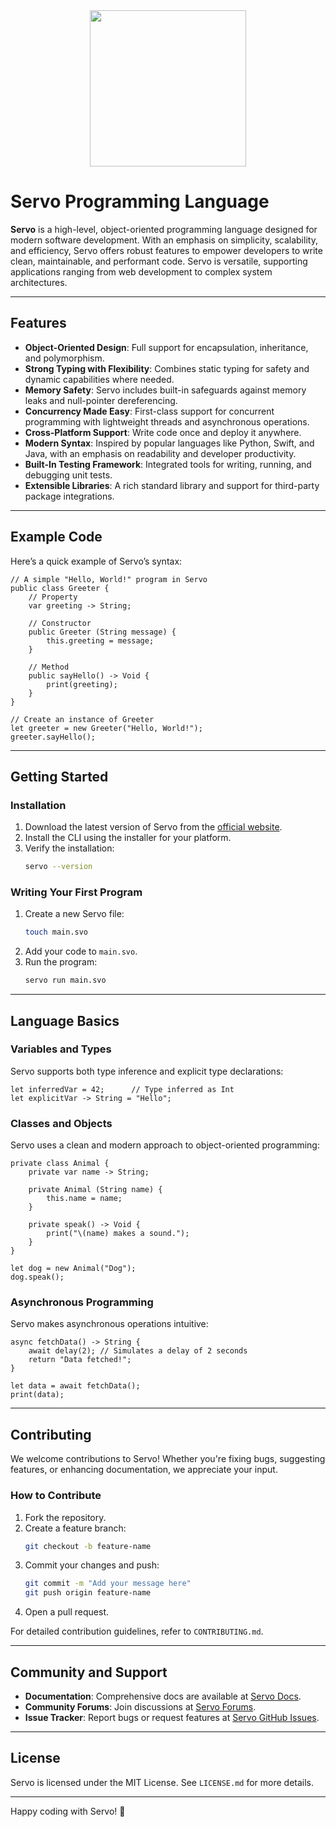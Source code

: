 <img src="https://raw.githubusercontent.com/SuperScary/Servo/refs/heads/main/logos/Servo%20Mascot-transparent.png" width="250" style="display: block; margin: 0 auto"/>

# Servo Programming Language

**Servo** is a high-level, object-oriented programming language designed for modern software development. With an emphasis on simplicity, scalability, and efficiency, Servo offers robust features to empower developers to write clean, maintainable, and performant code. Servo is versatile, supporting applications ranging from web development to complex system architectures.

---

## Features

- **Object-Oriented Design**: Full support for encapsulation, inheritance, and polymorphism.
- **Strong Typing with Flexibility**: Combines static typing for safety and dynamic capabilities where needed.
- **Memory Safety**: Servo includes built-in safeguards against memory leaks and null-pointer dereferencing.
- **Concurrency Made Easy**: First-class support for concurrent programming with lightweight threads and asynchronous operations.
- **Cross-Platform Support**: Write code once and deploy it anywhere.
- **Modern Syntax**: Inspired by popular languages like Python, Swift, and Java, with an emphasis on readability and developer productivity.
- **Built-In Testing Framework**: Integrated tools for writing, running, and debugging unit tests.
- **Extensible Libraries**: A rich standard library and support for third-party package integrations.

---

## Example Code

Here’s a quick example of Servo’s syntax:

```servo
// A simple "Hello, World!" program in Servo
public class Greeter {
    // Property
    var greeting -> String;

    // Constructor
    public Greeter (String message) {
        this.greeting = message;
    }

    // Method
    public sayHello() -> Void {
        print(greeting);
    }
}

// Create an instance of Greeter
let greeter = new Greeter("Hello, World!");
greeter.sayHello();
```

---

## Getting Started

### Installation

1. Download the latest version of Servo from the [official website](https://servolang.com/downloads).
2. Install the CLI using the installer for your platform.
3. Verify the installation:
   ```bash
   servo --version
   ```

### Writing Your First Program

1. Create a new Servo file:
   ```bash
   touch main.svo
   ```
2. Add your code to `main.svo`.
3. Run the program:
   ```bash
   servo run main.svo
   ```

---

## Language Basics

### Variables and Types

Servo supports both type inference and explicit type declarations:

```servo
let inferredVar = 42;      // Type inferred as Int
let explicitVar -> String = "Hello";
```

### Classes and Objects

Servo uses a clean and modern approach to object-oriented programming:

```servo
private class Animal {
    private var name -> String;

    private Animal (String name) {
        this.name = name;
    }

    private speak() -> Void {
        print("\(name) makes a sound.");
    }
}

let dog = new Animal("Dog");
dog.speak();
```

### Asynchronous Programming

Servo makes asynchronous operations intuitive:

```servo
async fetchData() -> String {
    await delay(2); // Simulates a delay of 2 seconds
    return "Data fetched!";
}

let data = await fetchData();
print(data);
```

---

## Contributing

We welcome contributions to Servo! Whether you're fixing bugs, suggesting features, or enhancing documentation, we appreciate your input.

### How to Contribute

1. Fork the repository.
2. Create a feature branch:
   ```bash
   git checkout -b feature-name
   ```
3. Commit your changes and push:
   ```bash
   git commit -m "Add your message here"
   git push origin feature-name
   ```
4. Open a pull request.

For detailed contribution guidelines, refer to `CONTRIBUTING.md`.

---

## Community and Support

- **Documentation**: Comprehensive docs are available at [Servo Docs](https://docs.servolang.com).
- **Community Forums**: Join discussions at [Servo Forums](https://forum.servolang.com).
- **Issue Tracker**: Report bugs or request features at [Servo GitHub Issues](https://github.com/ServoLang/Servo/issues).

---

## License

Servo is licensed under the MIT License. See `LICENSE.md` for more details.

---

Happy coding with Servo! 🚀
